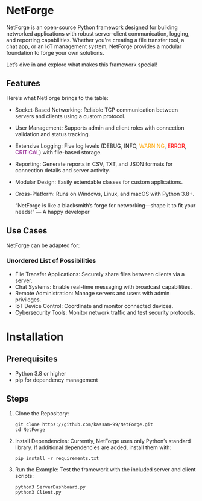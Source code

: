 # NetForge
NetForge is an open-source Python framework designed for building networked applications with robust server-client communication, logging, and reporting capabilities. Whether you're creating a file transfer tool, a chat app, or an IoT management system, NetForge provides a modular foundation to forge your own solutions.

Let’s dive in and explore what makes this framework special!


## Features

Here’s what NetForge brings to the table:

- Socket-Based Networking: Reliable TCP communication between servers and clients using a custom protocol.
- User Management: Supports admin and client roles with connection validation and status tracking.
- Extensive Logging: Five log levels (DEBUG, INFO, <span style="color:orange">WARNING</span>, <span style="color:red">ERROR</span>, <span style="color:purple">CRITICAL</span>) with file-based storage.
- Reporting: Generate reports in CSV, TXT, and JSON formats for connection details and server activity.
- Modular Design: Easily extendable classes for custom applications.
- Cross-Platform: Runs on Windows, Linux, and macOS with Python 3.8+.

    “NetForge is like a blacksmith’s forge for networking—shape it to fit your needs!” — A happy developer

## Use Cases

NetForge can be adapted for:
### Unordered List of Possibilities

* File Transfer Applications: Securely share files between clients via a server.
* Chat Systems: Enable real-time messaging with broadcast capabilities.
* Remote Administration: Manage servers and users with admin privileges.
* IoT Device Control: Coordinate and monitor connected devices.
* Cybersecurity Tools: Monitor network traffic and test security protocols.


# Installation
## Prerequisites
* Python 3.8 or higher
* pip for dependency management

## Steps
1. Clone the Repository:

       git clone https://github.com/kassam-99/NetForge.git
       cd NetForge


2. Install Dependencies: Currently, NetForge uses only Python’s standard library. If additional dependencies are added, install them with:

       pip install -r requirements.txt


3. Run the Example: Test the framework with the included server and client scripts:


       python3 ServerDashboard.py 
       python3 Client.py 




  
